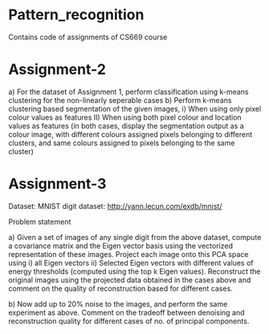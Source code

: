 # Pattern_recognition
Contains code of assignments of CS669 course

# Assignment-2
a) For the dataset of Assignment 1, perform classification using k-means clustering for the non-linearly seperable cases 
b) Perform k-means clustering based segmentation of the given images,
i) When using only pixel colour values as features
II) When using both pixel colour and location values as features
(in both cases, display the segmentation output as a colour image, with different colours assigned pixels belonging to different clusters, and same colours assigned to pixels belonging to the same cluster)

# Assignment-3
Dataset: MNIST digit dataset: http://yann.lecun.com/exdb/mnist/

Problem statement

a) Given a set of images of any single digit from the above dataset, compute a covariance matrix and the Eigen vector basis using the vectorized representation of these images. Project each image onto this PCA space using i) all Eigen vectors ii) Selected Eigen vectors with different values of energy thresholds (computed using the top k Eigen values). Reconstruct the original images using the projected data obtained in the cases above and comment on the quality of reconstruction based for different cases.  

b) Now add up to 20% noise to the images, and perform the same experiment as above. Comment on the tradeoff between denoising and reconstruction quality for different cases of no. of principal components.

